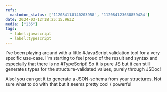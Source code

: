 ```yaml
---
refs:
  mastodon_status: ['112084118140203958', '112084123638859424']
date: 2024-03-12T18:25:15.963Z
media: ["235"]
tags:
  - label:javascript
  - label:typescript
---
```


I've been playing around with a little #JavaScript validation tool for a very specific use-case. I'm starting to feel proud of the result and syntax and especially that there is no #TypeScript! So it is pure JS but it can still generates types for the structure-validated values, purely through JSDoc!

Also! you can get it to generate a JSON-schema from your structures. Not sure what to do with that but it seems pretty cool / powerful
